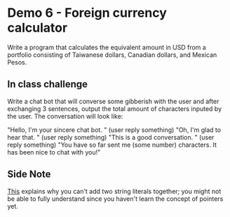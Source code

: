 # Demo 6 - Foreign currency calculator

Write a program that calculates the equivalent amount in USD from a portfolio consisting of Taiwanese dollars, Canadian dollars, and Mexican Pesos. 

## In class challenge
Write a chat bot that will converse some gibberish with the user and after exchanging 3 sentences, output the total amount of characters inputed by the user. The conversation will look like:

"Hello, I'm your sincere chat bot. "
(user reply something)
"Oh, I'm glad to hear that. "
(user reply something)
"This is a good conversation. "
(user reply something)
"You have so far sent me (some number) characters. It has been nice to chat with you!"

## Side Note
[This](http://www.cplusplus.com/forum/beginner/13507/) explains why you can't add two string literals together; you might not be able to fully understand since you haven't learn the concept of pointers yet. 

